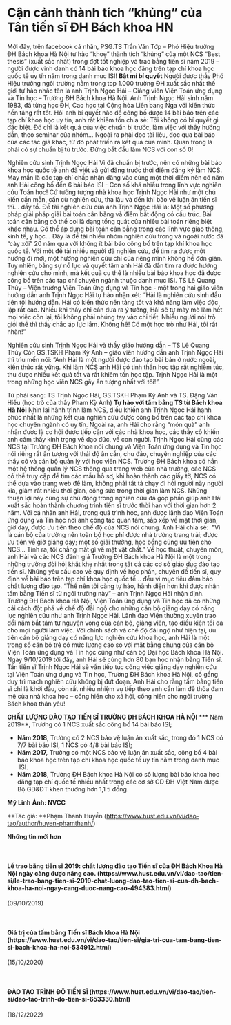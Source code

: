 # Cận cảnh thành tích “khủng” của Tân tiến sĩ ĐH Bách khoa HN

Mới đây, trên facebook cá nhân, PSG.TS Trần Văn Tớp – Phó Hiệu trưởng ĐH Bách khoa Hà Nội tự hào “khoe” thành tích “khủng” của một NCS “Best thesis” (xuất sắc nhất) trong đợt tốt nghiệp và trao bằng tiến sĩ năm 2019 – người được vinh danh có 14 bài báo khoa học đăng trên tạp chí khoa học quốc tế uy tín nằm trong danh mục ISI!
**Bật mí bí quyết**
Người được thầy Phó Hiệu trưởng ngôi trường nằm trong top 1.000 trường ĐH xuất sắc nhất thế giới tự hào nhắc tên là anh Trịnh Ngọc Hải – Giảng viên Viện Toán ứng dụng và Tin học – Trường ĐH Bách khoa Hà Nội. Anh Trịnh Ngọc Hải sinh năm 1983, đã từng học ĐH, Cao học tại Cộng hòa Liên bang Nga với kiến thức nền tảng rất tốt. Hỏi anh bí quyết nào để công bố được 14 bài báo trên các tạp chí khoa học uy tín, anh rất khiêm tốn chia sẻ: Tôi không có bí quyết gì đặc biệt. Đó chỉ là kết quả của việc chuẩn bị trước, làm việc với thầy hướng dẫn, theo seminar của nhóm… Ngoài ra phải đọc tài liệu, đọc qua bài báo của các tác giả khác, từ đó phát triển ra kết quả của mình. Quan trọng là phải có sự chuẩn bị từ trước. Đừng bắt đầu làm NCS với con số 0!

Nghiên cứu sinh Trịnh Ngọc Hải
Vì đã chuẩn bị trước, nên có những bài báo khoa học quốc tế anh đã viết và gửi đăng trước thời điểm đăng ký làm NCS. May mắn là các tạp chí chấp nhận đăng vào cùng một thời điểm nên có năm anh Hải công bố đến 6 bài báo ISI - Con số khá nhiều trong lĩnh vực nghiên cứu Toán học! Cứ tưởng tượng nhà khoa học Trịnh Ngọc Hải như một chú kiến cần mẫn, cần cù nghiên cứu, tha lâu và đến khi bảo vệ luận án tiến sĩ thì… đầy tổ. 
Đề tài nghiên cứu của anh Trịnh Ngọc Hải là: Một số phương pháp giải pháp giải bài toán cân bằng và điểm bất động có cấu trúc. Bài toán cân bằng có thể coi là dạng tổng quát của nhiều bài toán riêng biệt khác nhau. Có thể áp dụng bài toán cân bằng trong các lĩnh vực giao thông, kinh tế, y học… Đây là đề tài nhiều nhóm nghiên cứu trong và ngoài nước đã “cày xới” 20 năm qua với không ít bài báo công bố trên tạp khí khoa học quốc tế. Với một đề tài nhiều người đã nghiên cứu, để tìm ra được một hướng đi mới, một hướng nghiên cứu chỉ của riêng mình không hề đơn giản. Tuy nhiên, bằng sự nỗ lực và quyết tâm anh Hải đã dần tìm ra được hướng nghiên cứu cho mình, mà kết quả cụ thể là nhiều bài báo khoa học đã được công bố trên các tạp chí chuyên ngành thuộc danh mục ISI.
TS Lê Quang Thủy – Viện trưởng Viện Toán ứng dụng và Tin học - một trong hai giáo viên hướng dẫn anh Trịnh Ngọc Hải tự hào nhận xét: “Hải là nghiên cứu sinh đầu tiên tôi hướng dẫn. Hải có kiến thức nền tảng tốt và khả năng làm việc độc lập rất cao. Nhiều khi thầy chỉ cần đưa ra ý tưởng, Hải sẽ tự mày mò làm hết mọi việc còn lại, tôi không phải nhúng tay vào chi tiết. Nhiều người nói trò giỏi thế thì thầy chắc áp lực lắm. Không hề! Có một học trò như Hải, tôi rất nhàn!” 

Nghiên cứu sinh Trịnh Ngọc Hải và thầy giáo hướng dẫn – TS Lê Quang Thủy
Còn GS.TSKH Phạm Kỳ Anh – giáo viên hướng dẫn anh Trịnh Ngọc Hải thì trìu mến nói: ”Anh Hải là một người được đào tạo bài bản ở nước ngoài, kiến thức rất vững. Khi làm NCS anh Hải có tinh thần học tập rất nghiêm túc, thu được nhiều kết quả tốt và rất khiêm tốn học tập. Trịnh Ngọc Hải là một trong những học viên NCS gây ấn tượng nhất với tôi!”.

Từ phải sang: TS Trịnh Ngọc Hải, GS.TSKH Phạm Kỳ Anh và 
TS. Đặng Văn Hiếu (học trò của thầy Phạm Kỳ Anh)
**Tự hào với tấm bằng TS từ Bách khoa Hà Nội**
Nhìn lại hành trình làm NCS, điều khiến anh Trịnh Ngọc Hải hạnh phúc nhất là những kết quả nghiên cứu được công bố trên các tạp chí khoa học chuyên ngành có uy tín. Ngoài ra, anh Hải cho rằng “món quà” anh nhận được là cơ hội được tiếp cận với các nhà khoa học, các thầy cô khiến anh cảm thấy kính trọng về đạo đức, về con người. 
Trịnh Ngọc Hải cùng các NCS tại Trường ĐH Bách khoa nói chung và Viện Toán ứng dụng và Tin học nói riêng rất ấn tượng với thái độ ân cần, chu đáo, chuyên nghiệp của các thầy cô và cán bộ quản lý với học viên NCS. Trường ĐH Bách khoa có hẳn một hệ thống quản lý NCS thông qua trang web của nhà trường, các NCS có thể truy cập để tìm các mẫu hồ sơ, khi hoàn thành các giấy tờ, NCS có thể dựa vào trang web để làm, không phải tất tả chạy đi hỏi người này người kia, giảm rất nhiều thời gian, công sức trong thời gian làm NCS. Những thuận lợi này cùng sự chủ động trong nghiên cứu đã góp phần giúp anh Hải xuất sắc hoàn thành chương trình tiến sĩ trước thời hạn với thời gian hơn 2 năm.
Với cá nhân anh Hải, trong quá trình học, anh được lãnh đạo Viện Toán ứng dụng và Tin học nơi anh công tác quan tâm, sắp xếp về mặt thời gian, giờ dạy, được ưu tiên theo chế độ của NCS nói chung. Anh Hải chia sẻ:  "Vì là cán bộ của trường nên toàn bộ học phí được nhà trường trang trải; được ưu tiên về giờ giảng dạy; một số giải thưởng, học bổng cũng ưu tiên cho NCS… Tính ra, tôi chẳng mất gì về mặt vật chất.”
Về học thuật, chuyên môn, anh Hải và các NCS đánh giá Trường ĐH Bách khoa Hà Nội là một trong những trường đòi hỏi khắt khe nhất trong tất cả các cơ sở giáo dục đào tạo tiến sĩ. Những yêu cầu cao về quy định về học phần, chuyên đề tiến sĩ, quy định về bài báo trên tạp chí khoa học quốc tế… đều vì mục tiêu đảm bảo chất lượng đào tạo. “Thế nên tôi càng tự hào, hãnh diện hơn khi được nhận tấm bằng Tiến sĩ từ ngôi trường này” – anh Trịnh Ngọc Hải nhận định.
Trường ĐH Bách khoa Hà Nội, Viện Toán ứng dụng và Tin học đã có những cải cách đột phá về chế độ đãi ngộ cho những cán bộ giảng dạy có năng lực nghiên cứu như anh Trịnh Ngọc Hải. Lãnh đạo Viện thường xuyên trao đổi nắm bắt tâm tư nguyện vọng của cán bộ, giảng viên, tạo điều kiện tối đa cho mọi người làm việc. Với chính sách và chế độ đãi ngộ như hiện tại, ưu tiên cán bộ giảng dạy có năng lực nghiên cứu khoa học, anh Hải là một trong số cán bộ trẻ có mức lương cao so với mặt bằng chung của cán bộ Viện Toán ứng dụng và Tin học cũng như cán bộ Đại học Bách khoa Hà Nội.
Ngày 9/10/2019 tới đây, anh Hải sẽ cùng hơn 80 bạn học nhận bằng Tiến sĩ. Tân tiến sĩ Trịnh Ngọc Hải sẽ vẫn tiếp tục công việc giảng dạy nghiên cứu tại Viện Toán ứng dụng và Tin học, Trường ĐH Bách khoa Hà Nội, cố gắng duy trì mạch nghiên cứu không bị đứt đoạn. Anh Hải cho rằng tấm bằng tiến sĩ chỉ là khởi đầu, còn rất nhiều nhiệm vụ tiếp theo anh cần làm để thỏa đam mê của nhà khoa học – cống hiến cho xã hội, cống hiến cho ngôi trường Bách khoa thân yêu!

**CHẤT LƯỢNG ĐÀO TẠO TIẾN SĨ TRƯỜNG ĐH BÁCH KHOA HÀ NỘI**
*** Năm 2019**, Trường có 1 NCS xuất sắc công bố 14 bài báo ISI;
* **Năm 2018**, Trường có 2 NCS bảo vệ luận án xuất sắc, trong đó 1 NCS có 7/7 bài báo ISI, 1 NCS có 4/8 bài báo ISI;
* **Năm 2017,** Trường có một NCS bảo vệ luận án xuất sắc, công bố 4 bài báo khoa học trên tạp chí khoa học quốc tế uy tín nằm trong danh mục  ISI.
* **Năm 2018**, Trường ĐH Bách khoa Hà Nội có số lượng bài báo khoa học đăng tạp chí quốc tế nhiều nhất trong các cơ sở GD ĐH Việt Nam được Bộ GD&amp;ĐT khen thưởng hơn 1,1 tỉ đồng.  

**Mỹ Linh**
**Ảnh: NVCC**

**Tác giả: **Phạm Thanh Huyền (https://www.hust.edu.vn/vi/dao-tao/author/huyen-phamthanh/)

**Những tin mới hơn**

 
<h4>Lễ trao bằng tiến sĩ 2019:  chất lượng đào tạo Tiến sĩ của ĐH Bách Khoa Hà Nội ngày càng được nâng cao. (https://www.hust.edu.vn/vi/dao-tao/tien-si/le-trao-bang-tien-si-2019-chat-luong-dao-tao-tien-si-cua-dh-bach-khoa-ha-noi-ngay-cang-duoc-nang-cao-494383.html)</h4>
(09/10/2019)

 
<h4>Giá trị của tấm bằng Tiến sĩ Bách khoa Hà Nội (https://www.hust.edu.vn/vi/dao-tao/tien-si/gia-tri-cua-tam-bang-tien-si-bach-khoa-ha-noi-534912.html)</h4>
(15/10/2020)

 
<h4>ĐÀO TẠO TRÌNH ĐỘ TIẾN SĨ (https://www.hust.edu.vn/vi/dao-tao/tien-si/dao-tao-trinh-do-tien-si-653330.html)</h4>
(18/12/2022)